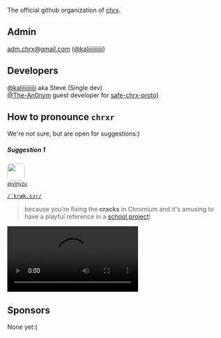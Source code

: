 The official github organization of [chrx](https://github.com/chrxer/chrx).

## Admin
<a href="mailto:malito:adm.chrx@gmail.com">adm.chrx@gmail.com</a> ([@kaliiiiiiiiii](https://github.com/kaliiiiiiiiii))

## Developers
[@kaliiiiiiiiii](https://github.com/kaliiiiiiiiii) aka Steve (Single dev) \
[@The-An0nym](https://github.com/The-An0nym) guest developer for [safe-chrx-proto)](https://github.com/chrxer/safe-chrx-proto)

## How to pronounce `chrxr`
We're not sure, but are open for suggestions:)


##### Suggestion 1
<p>
   <a href="https://github.com/Vinyzu">
       <kbd>
          <img src="https://github.com/Vinyzu.png" width="40" height="40" style="border-radius: 20%;"/>
      </kbd>
    </a>
    <br>
    <a style="font-size: 0.8em" href="https://github.com/Vinyzu">@vinyzu</a>
</p>

[`/ˈkræk.sɜr/`](https://ipa-reader.com/?text=%2F%CB%88kr%C3%A6k.s%C9%9Cr%2F&voice=Matthew)

> because you're fixing the __cracks__ in Chromium and it's amusing to have a playful reference in a [school project](https://github.com/chrxer/safe-chrx-proto/)!


<video controls="" autoplay="" name="media">
    <source src="https://github.com/chrxer/.github/blob/main/profile/assets/chrxer_matthew_en_us.mp3?raw=true" type="audio/mp3">
</video>

## Sponsors
None yet:(


